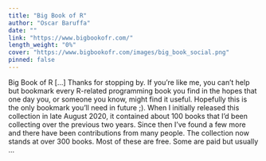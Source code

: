 ```yaml
---
title: "Big Book of R"
author: "Oscar Baruffa"
date: ""
link: "https://www.bigbookofr.com/"
length_weight: "0%"
cover: "https://www.bigbookofr.com/images/big_book_social.png"
pinned: false
---
```


Big Book of R [...] Thanks for stopping by. If you’re like me, you can’t help but bookmark every R-related programming book you find in the hopes that one day you, or someone you know, might find it useful. Hopefully this is the only bookmark you’ll need in future ;). When I initially released this collection in late August 2020, it contained about 100 books that I’d been collecting over the previous two years. Since then I’ve found a few more and there have been contributions from many people. The collection now stands at over 300 books. Most of these are free. Some are paid but usually ...
